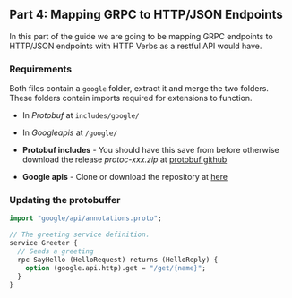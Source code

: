 ## Part 4: Mapping GRPC to HTTP/JSON Endpoints

In this part of the guide we are going to be mapping GRPC endpoints to HTTP/JSON endpoints with HTTP Verbs as a restful API would have.

### Requirements

Both files contain a `google` folder, extract it and merge the two folders. These folders contain imports required for extensions to function.

- In _Protobuf_ at `includes/google/`
- In _Googleapis_ at `/google/`

- **Protobuf includes** - You should have this save from before otherwise download the release _protoc-xxx.zip_ at [protobuf github](https://github.com/protocolbuffers/protobuf/releases/)
- **Google apis** - Clone or download the repository at [here](https://github.com/googleapis/googleapis)

### Updating the protobuffer

```protobuf
import "google/api/annotations.proto";

// The greeting service definition.
service Greeter {
  // Sends a greeting
  rpc SayHello (HelloRequest) returns (HelloReply) {
    option (google.api.http).get = "/get/{name}";
  }
}
```
